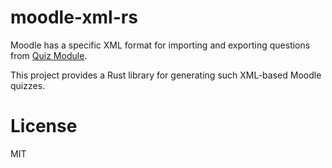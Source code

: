 # moodle-xml-rs

Moodle has a specific XML format for importing and exporting questions from [Quiz Module](https://docs.moodle.org/404/en/Quiz_activity).

This project provides a Rust library for generating such XML-based Moodle quizzes.

# License

MIT
